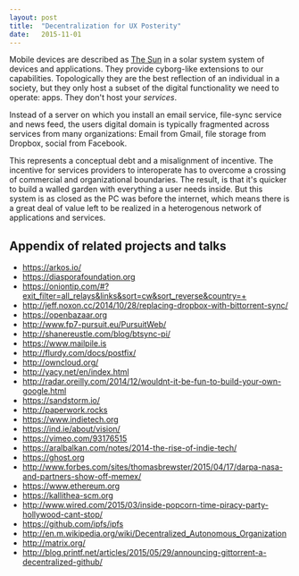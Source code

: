 ```yaml
---
layout: post
title:  "Decentralization for UX Posterity"
date:   2015-11-01
---
```


Mobile devices are described as [The Sun](http://ben-evans.com/benedictevans/2015/5/13/the-smartphone-and-the-sun) in a solar system system of devices and applications. They provide cyborg-like extensions to our capabilities. Topologically they are the best reflection of an individual in a society, but they only host a subset of the digital functionality we need to operate: apps. They don't host your _services_.

Instead of a server on which you install an email service, file-sync service and news feed, the users digital domain is typically fragmented across services from many organizations: Email from Gmail, file storage from Dropbox, social from Facebook.

This represents a conceptual debt and a misalignment of incentive.
The incentive for services providers to interoperate has to overcome a crossing of commercial and organizational boundaries. The result, is that it's quicker to build a walled garden with everything a user needs inside. But this system is as closed as the PC was before the internet, which means there is a great deal of value left to be realized in a heterogenous network of applications and services.

## Appendix of related projects and talks

<ul>
  <li><a target="blank" href="https://arkos.io/">https://arkos.io/</a></li>
  <li><a target="blank" href="https://diasporafoundation.org">https://diasporafoundation.org</a></li>
  <li><a target="blank" href="https://oniontip.com/#?exit_filter=all_relays&links&sort=cw&sort_reverse&country=+">https://oniontip.com/#?exit_filter=all_relays&links&sort=cw&sort_reverse&country=+</a></li>
  <li><a target="blank" href="http://jeff.noxon.cc/2014/10/28/replacing-dropbox-with-bittorrent-sync/">http://jeff.noxon.cc/2014/10/28/replacing-dropbox-with-bittorrent-sync/</a></li>
  <li><a target="blank" href="https://openbazaar.org">https://openbazaar.org</a></li>
  <li><a target="blank" href="http://www.fp7-pursuit.eu/PursuitWeb/">http://www.fp7-pursuit.eu/PursuitWeb/</a></li>
  <li><a target="blank" href="http://shanereustle.com/blog/btsync-pi/">http://shanereustle.com/blog/btsync-pi/</a></li>
  <li><a target="blank" href="https://www.mailpile.is">https://www.mailpile.is</a></li>
  <li><a target="blank" href="http://flurdy.com/docs/postfix/">http://flurdy.com/docs/postfix/</a></li>
  <li><a target="blank" href="http://owncloud.org/">http://owncloud.org/</a></li>
  <li><a target="blank" href="http://yacy.net/en/index.html">http://yacy.net/en/index.html</a></li>
  <li><a target="blank" href="http://radar.oreilly.com/2014/12/wouldnt-it-be-fun-to-build-your-own-google.html">http://radar.oreilly.com/2014/12/wouldnt-it-be-fun-to-build-your-own-google.html</a></li>
  <li><a target="blank" href="https://sandstorm.io/">https://sandstorm.io/</a></li>
  <li><a target="blank" href="http://paperwork.rocks">http://paperwork.rocks</a></li>
  <li><a target="blank" href="https://www.indietech.org">https://www.indietech.org</a></li>
  <li><a target="blank" href="https://ind.ie/about/vision/">https://ind.ie/about/vision/</a></li>
  <li><a target="blank" href="https://vimeo.com/93176515">https://vimeo.com/93176515</a></li>
  <li><a target="blank" href="https://aralbalkan.com/notes/2014-the-rise-of-indie-tech/">https://aralbalkan.com/notes/2014-the-rise-of-indie-tech/</a></li>
  <li><a target="blank" href="https://ghost.org">https://ghost.org</a></li>
  <li><a target="blank" href="http://www.forbes.com/sites/thomasbrewster/2015/04/17/darpa-nasa-and-partners-show-off-memex/">http://www.forbes.com/sites/thomasbrewster/2015/04/17/darpa-nasa-and-partners-show-off-memex/</a></li>
  <li><a target="blank" href="https://www.ethereum.org">https://www.ethereum.org</a></li>
  <li><a target="blank" href="https://kallithea-scm.org">https://kallithea-scm.org</a></li>
  <li><a target="blank" href="http://www.wired.com/2015/03/inside-popcorn-time-piracy-party-hollywood-cant-stop/">http://www.wired.com/2015/03/inside-popcorn-time-piracy-party-hollywood-cant-stop/</a></li>
  <li><a target="blank" href="https://github.com/ipfs/ipfs">https://github.com/ipfs/ipfs</a></li>
  <li><a target="blank" href="http://en.m.wikipedia.org/wiki/Decentralized_Autonomous_Organization">http://en.m.wikipedia.org/wiki/Decentralized_Autonomous_Organization</a></li>
  <li><a target="blank" href="http://matrix.org/">http://matrix.org/</a></li>
  <li><a target="blank" href="http://blog.printf.net/articles/2015/05/29/announcing-gittorrent-a-decentralized-github/">http://blog.printf.net/articles/2015/05/29/announcing-gittorrent-a-decentralized-github/</a></li>
</ul>
